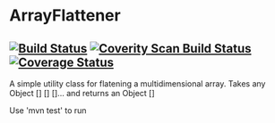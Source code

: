 # ArrayFlattener 
[![Build Status](https://travis-ci.org/randreucetti/ArrayFlattener.svg?branch=master)](https://travis-ci.org/randreucetti/ArrayFlattener)
<a href="https://scan.coverity.com/projects/randreucetti-arrayflattener">
  <img alt="Coverity Scan Build Status"
       src="https://scan.coverity.com/projects/6729/badge.svg"/>
</a>
[![Coverage Status](https://coveralls.io/repos/randreucetti/ArrayFlattener/badge.svg?branch=master&service=github)](https://coveralls.io/github/randreucetti/ArrayFlattener?branch=master)
------------------
A simple utility class for flatening a multidimensional array. Takes any Object [] [] []... and returns an Object []

Use 'mvn test' to run 
